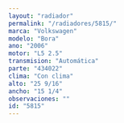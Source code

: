 ```yaml
---
layout: "radiador"
permalink: "/radiadores/5815/"
marca: "Volkswagen"
modelo: "Bora"
ano: "2006"
motor: "L5 2.5"
transmision: "Automática"
parte: "434022"
clima: "Con clima"
alto: "25 9/16"
ancho: "15 1/4"
observaciones: ""
id: "5815"
---
```


